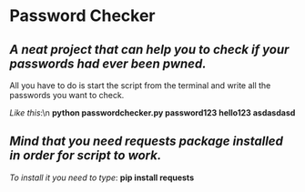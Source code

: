 # Password Checker
 ## ***A neat project that can help you to check if your passwords had ever been pwned.***
 
 All you have to do is start the script from the terminal and write all the passwords you want to check.
 
 _Like this_:\n
 **python passwordchecker.py password123 hello123 asdasdasd**
 
 ## ***Mind that you need requests package installed in order for script to work.***
 
 _To install it you need to type_:
 **pip install requests**
 
 
